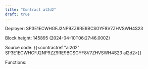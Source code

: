```yaml
---
title: "Contract al2d2"
draft: true
---
```

Deployer: SP3E1ECWHGFJ2NP9ZZ9RE9BCSGYF8V7ZHVSWH4S23


 



Block height: 145895 (2024-04-10T06:27:46.000Z)

Source code: {{<contractref "al2d2" SP3E1ECWHGFJ2NP9ZZ9RE9BCSGYF8V7ZHVSWH4S23 al2d2>}}

Functions:


